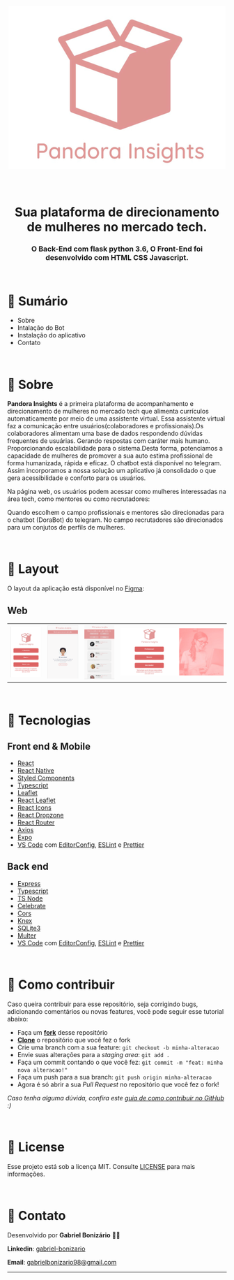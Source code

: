 <h1 align="center">
  <img alt="Ecoleta" title="Ecoleta" src="./static/img/pandora.svg" />
</h1>

<br />

<h1 align="center">
  Sua plataforma de direcionamento de mulheres no mercado tech.
</h1>

<h3 align="center">
  O Back-End com flask python 3.6, O Front-End foi desenvolvido com HTML CSS Javascript. 
</h3>
<br>

# :rocket: Sumário

- Sobre
- Intalação do Bot
- Instalação do aplicativo
- Contato

<br />

# :fallen_leaf: Sobre

**Pandora Insights** é a primeira plataforma de acompanhamento e direcionamento de mulheres no mercado tech que alimenta currículos automaticamente por meio de uma assistente virtual. Essa assistente virtual faz a comunicação entre usuários(colaboradores e profissionais).Os colaboradores alimentam uma base de dados respondendo dúvidas frequentes de usuárias. Gerando respostas com caráter mais humano. Proporcionando escalabilidade para o sistema.Desta forma, potenciamos a capacidade de mulheres de promover a sua auto estima profissional de forma humanizada, rápida e eficaz. O chatbot está disponível no telegram. Assim incorporamos a nossa solução um aplicativo já consolidado o que gera acessibilidade e conforto para os usuários.

Na página web, os usuários podem acessar como mulheres interessadas na área tech, como mentores ou como recrutadores:

Quando escolhem o campo profissionais e mentores são direcionadas para o chatbot (DoraBot) do telegram.
No campo recrutadores são direcionados para um conjutos de perfils de mulheres.

<br />

# :art: Layout

O layout da aplicação está disponível no [Figma](https://www.figma.com/file/1SxgOMojOB2zYT0Mdk28lB/Ecoleta?node-id=136%3A546):

## Web

<table cellspacing="0" cellpadding="0">
  <tr>
    <td><img alt="NextLevelWeek" src="/static/img/telaapp.png"/></td>
    <td><img alt="NextLevelWeek" src="/static/img/telaapp2.png" /></td>
    <td><img alt="NextLevelWeek" src="/static/img/telaapp3.png" /></td>
    <td><img alt="NextLevelWeek" src="/static/img/telainicial.png" /></td>
  </tr>
</table>

<br />

# :rocket: Tecnologias

## Front end & Mobile

- [React](https://reactjs.org/)
- [React Native](https://reactnative.dev/)
- [Styled Components](https://styled-components.com/)
- [Typescript](https://www.typescriptlang.org/)
- [Leaflet](https://leafletjs.com/)
- [React Leaflet](https://react-leaflet.js.org/)
- [React Icons](https://react-icons.netlify.com/)
- [React Dropzone](https://react-dropzone.js.org/)
- [React Router](https://reacttraining.com/react-router/)
- [Axios](https://github.com/axios/axios)
- [Expo](https://expo.io/)
- [VS Code][vc] com [EditorConfig][vceditconfig], [ESLint][vceslint] e [Prettier][vcprettier]

## Back end

- [Express](https://github.com/expressjs/express)
- [Typescript](https://www.typescriptlang.org/)
- [TS Node](https://github.com/TypeStrong/ts-node)
- [Celebrate](https://github.com/arb/celebrate)
- [Cors](https://www.npmjs.com/package/cors)
- [Knex](http://knexjs.org/)
- [SQLite3](https://www.npmjs.com/package/sqlite3)
- [Multer](https://github.com/expressjs/multer)
- [VS Code][vc] com [EditorConfig][vceditconfig], [ESLint][vceslint] e [Prettier][vcprettier]

<br />

# :speech_balloon: Como contribuir

Caso queira contribuir para esse repositório, seja corrigindo bugs, adicionando comentários ou novas features, você pode seguir esse tutorial abaixo:

- Faça um **[fork](https://help.github.com/pt/github/getting-started-with-github/fork-a-repo)** desse repositório
- **[Clone](https://help.github.com/pt/github/creating-cloning-and-archiving-repositories/cloning-a-repository)** o repositório que você fez o fork
- Crie uma branch com a sua feature: `git checkout -b minha-alteracao`
- Envie suas alterações para a _staging area_: `git add .`
- Faça um commit contando o que você fez: `git commit -m "feat: minha nova alteracao!"`
- Faça um push para a sua branch: `git push origin minha-alteracao`
- Agora é só abrir a sua _Pull Request_ no repositório que você fez o fork!

_Caso tenha alguma dúvida, confira este [guia de como contribuir no GitHub](https://github.com/firstcontributions/first-contributions/blob/master/translations/README.pt_br.md) :)_

<br />

# :memo: License

Esse projeto está sob a licença MIT. Consulte [LICENSE](https://github.com/Bonizario/ecoleta/blob/master/LICENSE) para mais informações.

<br />

# :postbox: Contato

Desenvolvido por **Gabriel Bonizário** 👋🏻

**Linkedin**: [gabriel-bonizario](https://www.linkedin.com/in/gabriel-bonizario/)

**Email**: gabrielbonizario98@gmail.com

---

[vc]: https://code.visualstudio.com/
[vceditconfig]: https://marketplace.visualstudio.com/items?itemName=EditorConfig.EditorConfig
[vceslint]: https://marketplace.visualstudio.com/items?itemName=dbaeumer.vscode-eslint
[vcprettier]: https://marketplace.visualstudio.com/items?itemName=esbenp.prettier-vscode
